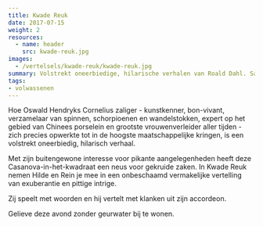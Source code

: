 ```yaml
---
title: Kwade Reuk
date: 2017-07-15
weight: 2
resources:
  - name: header
    src: kwade-reuk.jpg
images:
  - /vertelsels/kwade-reuk/kwade-reuk.jpg
summary: Volstrekt oneerbiedige, hilarische verhalen van Roald Dahl. Samen met uitmuntend accordeonist Rein De Vos.
tags:
- volwassenen
---
```


Hoe Oswald Hendryks Cornelius zaliger - kunstkenner, bon-vivant, verzamelaar van spinnen, schorpioenen en wandelstokken, expert op het gebied van Chinees porselein en grootste vrouwenverleider aller tijden - zich precies opwerkte tot in de hoogste maatschappelijke kringen, is een volstrekt oneerbiedig, hilarisch verhaal.

Met zijn buitengewone interesse voor pikante aangelegenheden heeft deze Casanova-in-het-kwadraat een neus voor gekruide zaken.
In Kwade Reuk nemen Hilde en Rein je mee in een onbeschaamd vermakelijke vertelling van exuberantie en pittige intrige.

Zij speelt met woorden en hij vertelt met klanken uit zijn accordeon.

Gelieve deze avond zonder geurwater bij te wonen. 
